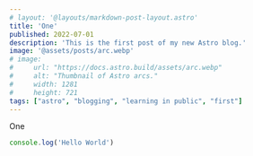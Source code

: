 ```yaml
---
# layout: '@layouts/markdown-post-layout.astro'
title: 'One'
published: 2022-07-01
description: 'This is the first post of my new Astro blog.'
image: '@assets/posts/arc.webp'
# image:
#     url: "https://docs.astro.build/assets/arc.webp"
#     alt: "Thumbnail of Astro arcs."
#     width: 1281
#     height: 721
tags: ["astro", "blogging", "learning in public", "first"]
---
```


One

```js
console.log('Hello World')
```
